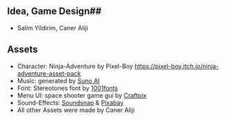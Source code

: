 ## Idea, Game Design##
- Salim Yildirim, Caner Aliji

## Assets ##
- Character: Ninja-Adventure by Pixel-Boy https://pixel-boy.itch.io/ninja-adventure-asset-pack
- Music: generated by [Suno AI](www.suno.ai)
- Font: Stereotones font by [1001fonts](www.1001fonts.com)
- Menu UI: space shooter game gui by [Craftpix](www-craftpix.net)
- Sound-Effects: [Soundsnap](www.soundsnap.com) & [Pixabay](www.pixabay.com)
- All other Assets were made by Caner Aliji
